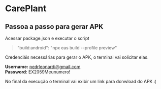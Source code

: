 # CarePlant

## Passoa a passo para gerar APK

Acessar package.json e executar o script
> "build:android": "npx eas build --profile preview"

Credenciáis necessárias para gerar o APK, o terminal vai solicitar elas.

**Username:** pedrleonardi@gmail.com\
**Password:** EX2059Meunumero!


No final da execução o terminal vai exibir um link para donwload do APK :)